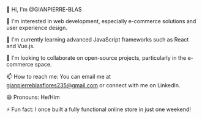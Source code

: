 👋 Hi, I'm @GIANPIERRE-BLAS

👀 I'm interested in web development, especially e-commerce solutions and user experience design.

🌱 I'm currently learning advanced JavaScript frameworks such as React and Vue.js.

💞️ I'm looking to collaborate on open-source projects, particularly in the e-commerce space.

📫 How to reach me: You can email me at gianpierreblasflores235@gmail.com or connect with me on LinkedIn.

😄 Pronouns: He/Him

⚡ Fun fact: I once built a fully functional online store in just one weekend!
